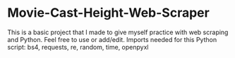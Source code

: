 # Movie-Cast-Height-Web-Scraper
This is a basic project that I made to give myself practice with web scraping and Python. Feel free to use or add/edit.
Imports needed for this Python script: bs4, requests, re, random, time, openpyxl
